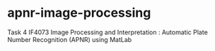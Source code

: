 # apnr-image-processing
Task 4 IF4073 Image Processing and Interpretation : Automatic Plate Number Recognition (APNR) using MatLab
